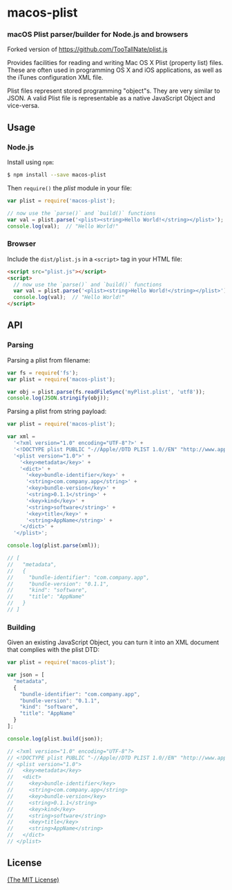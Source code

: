macos-plist
========
### macOS Plist parser/builder for Node.js and browsers

Forked version of https://github.com/TooTallNate/plist.js

Provides facilities for reading and writing Mac OS X Plist (property list)
files. These are often used in programming OS X and iOS applications, as
well as the iTunes configuration XML file.

Plist files represent stored programming "object"s. They are very similar
to JSON. A valid Plist file is representable as a native JavaScript Object
and vice-versa.


## Usage

### Node.js

Install using `npm`:

``` bash
$ npm install --save macos-plist
```

Then `require()` the _plist_ module in your file:

``` js
var plist = require('macos-plist');

// now use the `parse()` and `build()` functions
var val = plist.parse('<plist><string>Hello World!</string></plist>');
console.log(val);  // "Hello World!"
```


### Browser

Include the `dist/plist.js` in a `<script>` tag in your HTML file:

``` html
<script src="plist.js"></script>
<script>
  // now use the `parse()` and `build()` functions
  var val = plist.parse('<plist><string>Hello World!</string></plist>');
  console.log(val);  // "Hello World!"
</script>
```


## API

### Parsing

Parsing a plist from filename:

``` javascript
var fs = require('fs');
var plist = require('macos-plist');

var obj = plist.parse(fs.readFileSync('myPlist.plist', 'utf8'));
console.log(JSON.stringify(obj));
```

Parsing a plist from string payload:

``` javascript
var plist = require('macos-plist');

var xml =
  '<?xml version="1.0" encoding="UTF-8"?>' +
  '<!DOCTYPE plist PUBLIC "-//Apple//DTD PLIST 1.0//EN" "http://www.apple.com/DTDs/PropertyList-1.0.dtd">' +
  '<plist version="1.0">' +
    '<key>metadata</key>' +
    '<dict>' +
      '<key>bundle-identifier</key>' +
      '<string>com.company.app</string>' +
      '<key>bundle-version</key>' +
      '<string>0.1.1</string>' +
      '<key>kind</key>' +
      '<string>software</string>' +
      '<key>title</key>' +
      '<string>AppName</string>' +
    '</dict>' +
  '</plist>';

console.log(plist.parse(xml));

// [
//   "metadata",
//   {
//     "bundle-identifier": "com.company.app",
//     "bundle-version": "0.1.1",
//     "kind": "software",
//     "title": "AppName"
//   }
// ]
```

### Building

Given an existing JavaScript Object, you can turn it into an XML document
that complies with the plist DTD:

``` javascript
var plist = require('macos-plist');

var json = [
  "metadata",
  {
    "bundle-identifier": "com.company.app",
    "bundle-version": "0.1.1",
    "kind": "software",
    "title": "AppName"
  }
];

console.log(plist.build(json));

// <?xml version="1.0" encoding="UTF-8"?>
// <!DOCTYPE plist PUBLIC "-//Apple//DTD PLIST 1.0//EN" "http://www.apple.com/DTDs/PropertyList-1.0.dtd">
// <plist version="1.0">
//   <key>metadata</key>
//   <dict>
//     <key>bundle-identifier</key>
//     <string>com.company.app</string>
//     <key>bundle-version</key>
//     <string>0.1.1</string>
//     <key>kind</key>
//     <string>software</string>
//     <key>title</key>
//     <string>AppName</string>
//   </dict>
// </plist>
```

## License

[(The MIT License)](LICENSE)

